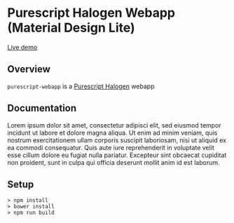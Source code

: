 # Purescript Halogen Webapp (Material Design Lite)

[Live demo](https://github.com/tazzo/purescript-webapp/dist/index.html)

## Overview

`purescript-webapp` is a [Purescript Halogen](https://github.com/slamdata/purescript-halogen) webapp

## Documentation

 Lorem ipsum dolor sit amet, consectetur adipisci elit, sed eiusmod tempor incidunt ut labore et dolore magna aliqua. Ut enim ad minim veniam, quis nostrum exercitationem ullam corporis suscipit laboriosam, nisi ut aliquid ex ea commodi consequatur. Quis aute iure reprehenderit in voluptate velit esse cillum dolore eu fugiat nulla pariatur. Excepteur sint obcaecat cupiditat non proident, sunt in culpa qui officia deserunt mollit anim id est laborum.

## Setup

```
> npm install
> bower install
> npm run build
```
